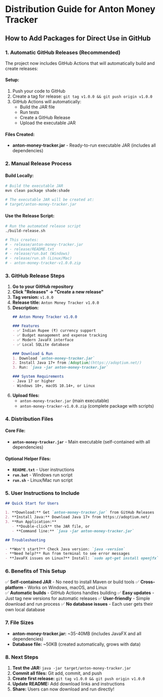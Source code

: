 # Distribution Guide for Anton Money Tracker

## How to Add Packages for Direct Use in GitHub

### 1. Automatic GitHub Releases (Recommended)

The project now includes GitHub Actions that will automatically build and create releases:

#### Setup:
1. Push your code to GitHub
2. Create a tag for release: `git tag v1.0.0 && git push origin v1.0.0`
3. GitHub Actions will automatically:
   - Build the JAR file
   - Run tests
   - Create a GitHub Release
   - Upload the executable JAR

#### Files Created:
- **anton-money-tracker.jar** - Ready-to-run executable JAR (includes all dependencies)

### 2. Manual Release Process

#### Build Locally:
```bash
# Build the executable JAR
mvn clean package shade:shade

# The executable JAR will be created at:
# target/anton-money-tracker.jar
```

#### Use the Release Script:
```bash
# Run the automated release script
./build-release.sh

# This creates:
# - release/anton-money-tracker.jar
# - release/README.txt
# - release/run.bat (Windows)
# - release/run.sh (Linux/Mac)
# - anton-money-tracker-v1.0.0.zip
```

### 3. GitHub Release Steps

1. **Go to your GitHub repository**
2. **Click "Releases" → "Create a new release"**
3. **Tag version:** `v1.0.0`
4. **Release title:** `Anton Money Tracker v1.0.0`
5. **Description:**
   ```markdown
   ## Anton Money Tracker v1.0.0
   
   ### Features
   - ✅ Indian Rupee (₹) currency support
   - ✅ Budget management and expense tracking
   - ✅ Modern JavaFX interface
   - ✅ Local SQLite database
   
   ### Download & Run
   1. Download `anton-money-tracker.jar`
   2. Install Java 17+ from [Adoptium](https://adoptium.net/)
   3. Run: `java -jar anton-money-tracker.jar`
   
   ### System Requirements
   - Java 17 or higher
   - Windows 10+, macOS 10.14+, or Linux
   ```
6. **Upload files:**
   - `anton-money-tracker.jar` (main executable)
   - `anton-money-tracker-v1.0.0.zip` (complete package with scripts)

### 4. Distribution Files

#### Core File:
- **`anton-money-tracker.jar`** - Main executable (self-contained with all dependencies)

#### Optional Helper Files:
- **`README.txt`** - User instructions
- **`run.bat`** - Windows run script
- **`run.sh`** - Linux/Mac run script

### 5. User Instructions to Include

```markdown
## Quick Start for Users

1. **Download:** Get `anton-money-tracker.jar` from GitHub Releases
2. **Install Java:** Download Java 17+ from https://adoptium.net/
3. **Run Application:**
   - **Double-click** the JAR file, or
   - **Command line:** `java -jar anton-money-tracker.jar`

## Troubleshooting

- **Won't start?** Check Java version: `java -version`
- **Need help?** Run from terminal to see error messages
- **JavaFX issues on Linux?** Install: `sudo apt-get install openjfx`
```

### 6. Benefits of This Setup

✅ **Self-contained JAR** - No need to install Maven or build tools
✅ **Cross-platform** - Works on Windows, macOS, and Linux  
✅ **Automatic builds** - GitHub Actions handles building
✅ **Easy updates** - Just tag new versions for automatic releases
✅ **User-friendly** - Simple download and run process
✅ **No database issues** - Each user gets their own local database

### 7. File Sizes

- **anton-money-tracker.jar:** ~35-40MB (includes JavaFX and all dependencies)
- **Database file:** ~50KB (created automatically, grows with data)

### 8. Next Steps

1. **Test the JAR:** `java -jar target/anton-money-tracker.jar`
2. **Commit all files:** Git add, commit, and push
3. **Create first release:** `git tag v1.0.0 && git push origin v1.0.0`
4. **Update README:** Add download links and instructions
5. **Share:** Users can now download and run directly!
